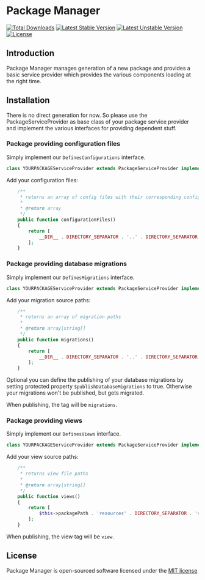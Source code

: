 # Package Manager

[![Total Downloads](https://poser.pugx.org/ipunkt/laravel-package-manager/d/total.svg)](https://packagist.org/packages/donepm/oauth-introspection)
[![Latest Stable Version](https://poser.pugx.org/ipunkt/laravel-package-manager/v/stable.svg)](https://packagist.org/packages/donepm/oauth-introspection)
[![Latest Unstable Version](https://poser.pugx.org/ipunkt/laravel-package-manager/v/unstable.svg)](https://packagist.org/packages/donepm/oauth-introspection)
[![License](https://poser.pugx.org/ipunkt/laravel-package-manager/license.svg)](https://packagist.org/packages/donepm/oauth-introspection)

## Introduction

Package Manager manages generation of a new package and provides a basic service provider which provides the various components loading at the right time.

## Installation

There is no direct generation for now. So please use the PackageServiceProvider as base class of your package service provider and implement the various interfaces for providing dependent stuff.


### Package providing configuration files

Simply implement our `DefinesConfigurations` interface.

```php
class YOURPACKAGEServiceProvider extends PackageServiceProvider implements DefinesConfigurations
```

Add your configuration files:
```php
    /**
     * returns an array of config files with their corresponding config_path(name)
     *
     * @return array
     */
    public function configurationFiles()
    {
        return [
            __DIR__ . DIRECTORY_SEPARATOR . '..' . DIRECTORY_SEPARATOR . 'config' . DIRECTORY_SEPARATOR . 'your-package.php' => 'your-package.php',
        ];
    }
```


### Package providing database migrations

Simply implement our `DefinesMigrations` interface.

```php
class YOURPACKAGEServiceProvider extends PackageServiceProvider implements DefinesMigrations
```

Add your migration source paths:
```php
    /**
     * returns an array of migration paths
     *
     * @return array|string[]
     */
    public function migrations()
    {
        return [
            __DIR__ . DIRECTORY_SEPARATOR . '..' . DIRECTORY_SEPARATOR . 'database' . DIRECTORY_SEPARATOR . 'migrations',
        ];
    }
```

Optional you can define the publishing of your database migrations by setting protected property `$publishDatabaseMigrations` to true. Otherwise your migrations won't be published, but gets migrated.

When publishing, the tag will be `migrations`.


### Package providing views

Simply implement our `DefinesViews` interface.

```php
class YOURPACKAGEServiceProvider extends PackageServiceProvider implements DefinesViews
```

Add your view source paths:
```php
    /**
     * returns view file paths
     *
     * @return array|string[]
     */
    public function views()
    {
        return [
            $this->packagePath . 'resources' . DIRECTORY_SEPARATOR . 'views',
        ];
    }
```

When publishing, the view tag will be `view`.


## License

Package Manager is open-sourced software licensed under the [MIT license](http://opensource.org/licenses/MIT)
